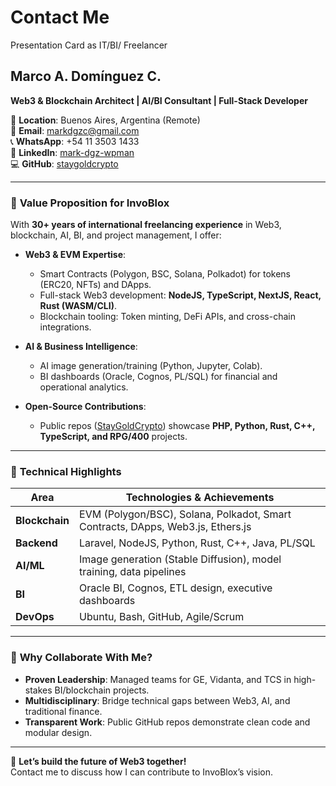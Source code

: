 # Contact Me
Presentation Card as IT/BI/ Freelancer

## Marco A. Domínguez C.
**Web3 & Blockchain Architect | AI/BI Consultant | Full-Stack Developer**  

📍 **Location**: Buenos Aires, Argentina (Remote)  
📧 **Email**: markdgzc@gmail.com  
📞 **WhatsApp**: +54 11 3503 1433  
🔗 **LinkedIn**: [mark-dgz-wpman](https://www.linkedin.com/in/mark-dgz-wpman/)  
💻 **GitHub**: [staygoldcrypto](https://github.com/staygoldcrypto)  

---

### 🚀 **Value Proposition for InvoBlox**  
With **30+ years of international freelancing experience** in Web3, blockchain, AI, BI, and project management, I offer:  

- **Web3 & EVM Expertise**:  
  - Smart Contracts (Polygon, BSC, Solana, Polkadot) for tokens (ERC20, NFTs) and DApps.  
  - Full-stack Web3 development: **NodeJS, TypeScript, NextJS, React, Rust (WASM/CLI)**.  
  - Blockchain tooling: Token minting, DeFi APIs, and cross-chain integrations.  

- **AI & Business Intelligence**:  
  - AI image generation/training (Python, Jupyter, Colab).  
  - BI dashboards (Oracle, Cognos, PL/SQL) for financial and operational analytics.  

- **Open-Source Contributions**:  
  - Public repos ([StayGoldCrypto](https://github.com/staygoldcrypto)) showcase **PHP, Python, Rust, C++, TypeScript, and RPG/400** projects.  

---

### 🔧 **Technical Highlights**  
| Area               | Technologies & Achievements |  
|--------------------|-----------------------------|  
| **Blockchain**     | EVM (Polygon/BSC), Solana, Polkadot, Smart Contracts, DApps, Web3.js, Ethers.js |  
| **Backend**        | Laravel, NodeJS, Python, Rust, C++, Java, PL/SQL |  
| **AI/ML**          | Image generation (Stable Diffusion), model training, data pipelines |  
| **BI**             | Oracle BI, Cognos, ETL design, executive dashboards |  
| **DevOps**         | Ubuntu, Bash, GitHub, Agile/Scrum |  

---

### 🌟 **Why Collaborate With Me?**  
- **Proven Leadership**: Managed teams for GE, Vidanta, and TCS in high-stakes BI/blockchain projects.  
- **Multidisciplinary**: Bridge technical gaps between Web3, AI, and traditional finance.  
- **Transparent Work**: Public GitHub repos demonstrate clean code and modular design.  

---

📌 **Let’s build the future of Web3 together!**  
Contact me to discuss how I can contribute to InvoBlox’s vision.  
